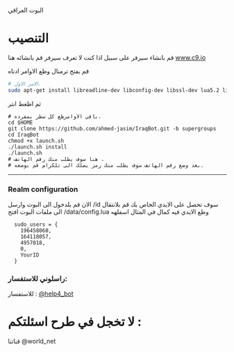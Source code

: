 البوت العراقي

# التنصيب
قم بانشاء سيرفر على سبيل اذا كنت لا تعرف سيرفر قم 
بانشائه هنا www.c9.io

قم بفتح ترمنال وظع الاوامر ادناه
```sh
# الامر الاول.
sudo apt-get install libreadline-dev libconfig-dev libssl-dev lua5.2 liblua5.2-dev lua-socket lua-sec lua-expat libevent-dev make unzip git redis-server autoconf g++ libjansson-dev libpython-dev expat libexpat1-dev
```
ثم اظغط انتر
```
# باقي الاوامرظع كل سطر بمفرده.
cd $HOME
git clone https://github.com/ahmed-jasim/IraqBot.git -b supergroups
cd IraqBot
chmod +x launch.sh
./launch.sh install
./launch.sh
# هنا سوف يطلب منك رقم الهاتف .
# بعد وضع رقم الهاتف سوف يطلب منك رمز يصلك الى تلكرام قم بوضعه.
```


* * *

### Realm configuration

الان قم بلدخول الى البوت وارسل 
/id
سوف تحصل على الايدي الخاص بك قم بلانتقال الى ملفات البوت
افتح /data/config.lua    وظع الايدي فيه كمال في المثال اسفلهه
```
  sudo_users = {
    196458060,
    164118057,
    4957018,
    0,
    YourID
  }
```

### راسلوني للاستفسار:

للاستفسار : [@help4_bot](http://telegram.me/help4_bot)


# لا تخجل في طرح اسئلتكم : 

قناتنا
@world_net



